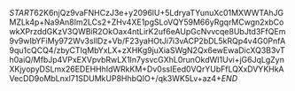 $START$62K6njQz9vaFNHCzJ3e+y2096lU+5LdryaTYunuXc01MXWWTAhJGMZLk4p+Na9An8Im2LCs2+ZHv4XE1pgSLoVQY59M66yRgqrMCwgn2xbCowkXPrzddGKzV3QWBiR2OkOax4ntLirK2uf6eAUpGcNvvcqe8UbJtd3FfQEm9v9wIbYFiMy972Wv3sIlDz+Vb/F23yaHOtJi7i3vACP2bDL5kRQp4v4G0PnfA9qu1cQCQ4/zbyCTIqMbYxLX+zXHKg9juXiaSWgN2Qx6ewEwaDicXQ3B3vTh0aiQ/MfbJp4VPxEXVpvbRwLX1ln7ysvcGXhL0runOkdWI1Uvi+jG6JqLgZynXKjyopyDSLmx26EDEHHhIdWRkKM+Dv0ssIEed0VQrYUbFfLQXxDVYKHkAVecDD9oMbLnxl71SDUMkUP8HhbQIO+/qk3WK5Lv+az4+$END$